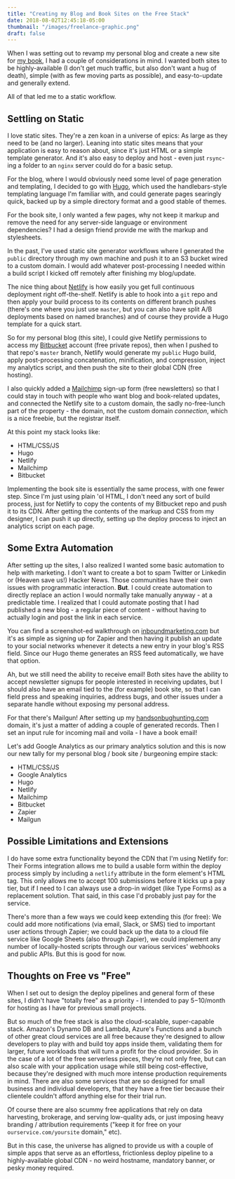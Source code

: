 ```yaml
---
title: "Creating my Blog and Book Sites on the Free Stack"
date: 2018-08-02T12:45:18-05:00
thumbnail: "/images/freelance-graphic.png"
draft: false
---
```


When I was setting out to revamp my personal blog and create a new site for [my book](https://handsonbughunting.com), I had a couple of considerations in mind. I wanted both sites to be highly-available (I don't get much traffic, but also don't want a hug of death), simple (with as few moving parts as possible), and easy-to-update and generally extend.

All of that led me to a static workflow.

## Settling on Static
I love static sites. They're a zen koan in a universe of epics: As large as they need to be (and no larger). Leaning into static sites means that your application is easy to reason about, since it's just HTML or a simple template generator. And it's also easy to deploy and host - even just `rsync`-ing a folder to an `nginx` server could do for a basic setup.

For the blog, where I would obviously need some level of page generation and templating, I decided to go with [Hugo](https://gohugo.io/), which used the handlebars-style templating language I'm familiar with, and could generate pages searingly quick, backed up by a simple directory format and a good stable of themes.

For the book site, I only wanted a few pages, why not keep it markup and remove the need for any server-side language or environment dependencies? I had a design friend provide me with the markup and stylesheets.

In the past, I've used static site generator workflows where I generated the `public` directory through my own machine and push it to an S3 bucket wired to a custom domain. I would add whatever post-processing I needed within a build script I kicked off remotely after finishing my blog/update.

The nice thing about [Netlify](https://www.netlify.com/) is how easily you get full continuous deployment right off-the-shelf. Netlify is able to hook into a `git` repo and then apply your build process to its contents on different branch pushes (there's one where you just use `master`, but you can also have split A/B deployments based on named branches) and of course they provide a Hugo template for a quick start.

So for my personal blog (this site), I could give Netlify permissions to access my [Bitbucket](https://bitbucket.org/) account (free private repos), then when I pushed to that repo's `master` branch, Netlify would generate my `public` Hugo build, apply post-processing concatenation, minification, and compression, inject my analytics script, and then push the site to their global CDN (free hosting).

I also quickly added a [Mailchimp](https://mailchimp.com/) sign-up form (free newsletters) so that I could stay in touch with people who want blog and book-related updates, and connected the Netlify site to a custom domain, the sadly no-free-lunch part of the property - the domain, not the custom domain *connection*, which is a nice freebie, but the registrar itself.

At this point my stack looks like:

- HTML/CSS/JS
- Hugo
- Netlify
- Mailchimp
- Bitbucket

Implementing the book site is essentially the same process, with one fewer step. Since I'm just using plain 'ol HTML, I don't need any sort of build process, just for Netlify to copy the contents of my Bitbucket repo and push it to its CDN. After getting the contents of the markup and CSS from my designer, I can push it up directly, setting up the deploy process to inject an analytics script on each page.

## Some Extra Automation
After setting up the sites, I also realized I wanted some basic automation to help with marketing. I don't want to create a bot to spam Twitter or Linkedin or (Heaven save us!) Hacker News. Those communities have their own issues with programmatic interaction. **But**. I could create automation to directly replace an action I would normally take manually anyway - at a predictable time. I realized that I could automate posting that I had published a new blog - a regular piece of content - without having to actually login and post the link in each service.

You can find a screenshot-ed walkthrough on [inboundmarketing.com](https://www.inboundnow.com/using-automation-auto-publish-twitter-facebook-linked/) but it's as simple as signing up for Zapier and then having it publish an update to your social networks whenever it detects a new entry in your blog's RSS field. Since our Hugo theme generates an RSS feed automatically, we have that option.

Ah, but we still need the ability to receive email! Both sites have the ability to accept newsletter signups for people interested in receiving updates, but I should also have an email tied to the (for example) book site, so that I can field press and speaking inquiries, address bugs, and other issues under a separate handle without exposing my personal address.

For that there's Mailgun! After setting up my [handsonbughunting.com](https://handsonbughunt.com) domain, it's just a matter of adding a couple of generated records. Then I set an input rule for incoming mail and voila - I have a book email!

Let's add Google Analytics as our primary analytics solution and this is now our new tally for my personal blog / book site / burgeoning empire stack:

- HTML/CSS/JS
- Google Analytics
- Hugo
- Netlify
- Mailchimp
- Bitbucket
- Zapier
- Mailgun

## Possible Limitations and Extensions
I do have some extra functionality beyond the CDN that I'm using Netlify for: Their Forms integration allows me to build a usable form within the deploy process simply by including a `netlify` attribute in the form element's HTML tag. This only allows me to accept 100 submissions before it kicks up a pay tier, but if I need to I can always use a drop-in widget (like Type Forms) as a replacement solution. That said, in this case I'd probably just pay for the service.

There's more than a few ways we could keep extending this (for free): We could add more notifications (via email, Slack, or SMS) tied to important user actions through Zapier; we could back up the data to a cloud file service like Google Sheets (also through Zapier), we could implement any number of locally-hosted scripts through our various services' webhooks and public APIs. But this is good for now.

## Thoughts on Free vs "Free"
When I set out to design the deploy pipelines and general form of these sites, I didn't have "totally free" as a priority - I intended to pay $5-$10/month for hosting as I have for previous small projects.

But so much of the free stack is also the cloud-scalable, super-capable stack. Amazon's Dynamo DB and Lambda, Azure's Functions and a bunch of other great cloud services are all free because they're designed to allow developers to play with and build toy apps inside them, validating them for larger, future workloads that will turn a profit for the cloud provider. So in the case of a lot of the free serverless pieces, they're not only free, but can also scale with your application usage while still being cost-effective, because they're designed with much more intense production requirements in mind. There are also some services that are so designed for small business and individual developers, that they have a free tier because their clientele couldn't afford anything else for their trial run.

Of course there are also scummy free applications that rely on data harvesting, brokerage, and serving low-quality ads, or just imposing heavy branding / attribution requirements ("keep it for free on your `ourservice.com/yoursite` domain," etc). 

But in this case, the universe has aligned to provide us with a couple of simple apps that serve as an effortless, frictionless deploy pipeline to a highly-available global CDN - no weird hostname, mandatory banner, or pesky money required.

